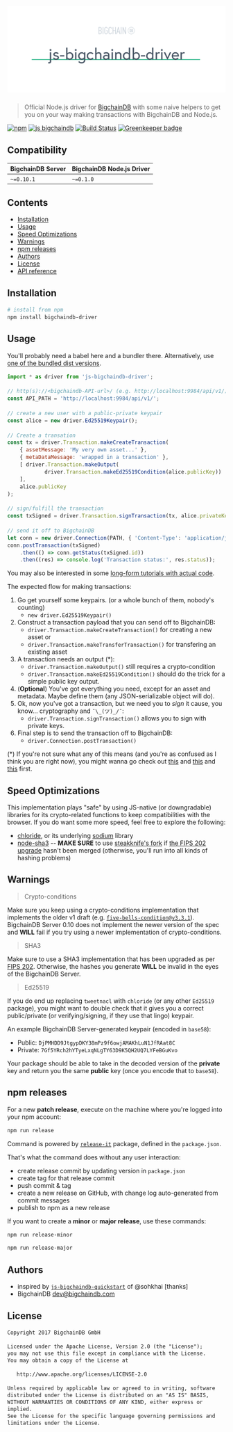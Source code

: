 # [![js-bigchaindb-driver](media/repo-banner@2x.png)](https://www.bigchaindb.com)

> Official Node.js driver for [BigchainDB](https://github.com/bigchaindb/bigchaindb) with some naive helpers to get you on your way making transactions with BigchainDB and Node.js.

[![npm](https://img.shields.io/npm/v/js-bigchaindb-driver.svg)](https://www.npmjs.com/package/js-bigchaindb-driver)
[![js bigchaindb](https://img.shields.io/badge/js-bigchaindb-39BA91.svg)](https://github.com/ascribe/javascript)
[![Build Status](https://travis-ci.org/bigchaindb/js-bigchaindb-driver.svg?branch=master)](https://travis-ci.org/bigchaindb/js-bigchaindb-driver)
[![Greenkeeper badge](https://badges.greenkeeper.io/bigchaindb/js-bigchaindb-driver.svg)](https://greenkeeper.io/)

## Compatibility

| BigchainDB Server | BigchainDB Node.js Driver |
| ----------------- |------------------------------|
| `~=0.10.1` | `~=0.1.0` |


## Contents

- [Installation](#installation)
- [Usage](#usage)
- [Speed Optimizations](#speed-optimizations)
- [Warnings](#warnings)
- [npm releases](#npm-releases)
- [Authors](#authors)
- [License](#license)
- [API reference](API.md)

## Installation

```bash
# install from npm
npm install bigchaindb-driver
```

## Usage

You'll probably need a babel here and a bundler there. Alternatively, use [one of the bundled dist versions](./dist).

```js
import * as driver from 'js-bigchaindb-driver';

// http(s)://<bigchaindb-API-url>/ (e.g. http://localhost:9984/api/v1/)
const API_PATH = 'http://localhost:9984/api/v1/';

// create a new user with a public-private keypair
const alice = new driver.Ed25519Keypair();

// Create a transation
const tx = driver.Transaction.makeCreateTransaction(
    { assetMessage: 'My very own asset...' },
    { metaDataMessage: 'wrapped in a transaction' },
    [ driver.Transaction.makeOutput(
            driver.Transaction.makeEd25519Condition(alice.publicKey))
    ],
    alice.publicKey
);

// sign/fulfill the transaction
const txSigned = driver.Transaction.signTransaction(tx, alice.privateKey);

// send it off to BigchainDB
let conn = new driver.Connection(PATH, { 'Content-Type': 'application/json' });
conn.postTransaction(txSigned)
    .then(() => conn.getStatus(txSigned.id))
    .then((res) => console.log('Transaction status:', res.status));
```

You may also be interested in some [long-form tutorials with actual code](https://github.com/bigchaindb/kyber).

The expected flow for making transactions:

1. Go get yourself some keypairs. (or a whole bunch of them, nobody's counting)
    - `new driver.Ed25519Keypair()` 
2. Construct a transaction payload that you can send off to BigchainDB:
    - `driver.Transaction.makeCreateTransaction()` for creating a new asset or
    - `driver.Transaction.makeTransferTransaction()` for transfering an existing asset
3. A transaction needs an output (\*):
    - `driver.Transaction.makeOutput()` still requires a crypto-condition
    - `driver.Transaction.makeEd25519Condition()` should do the trick for a simple public key output.
4. (**Optional**) You've got everything you need, except for an asset and metadata. Maybe define them (any JSON-serializable object will do).
5. Ok, now you've got a transaction, but we need you to *sign* it cause, you know... cryptography and `¯\_(ツ)_/¯`:
   - `driver.Transaction.signTransaction()` allows you to sign with private keys.
6. Final step is to send the transaction off to BigchainDB:
   - `driver.Connection.postTransaction()`

(\*) If you're not sure what any of this means (and you're as confused as I think you are right now), you might wanna go check out [this](https://docs.bigchaindb.com/projects/server/en/latest/data-models/crypto-conditions.html) and [this](https://docs.bigchaindb.com/projects/py-driver/en/latest/usage.html#asset-transfer) and [this](https://tools.ietf.org/html/draft-thomas-crypto-conditions-01) first.

## Speed Optimizations

This implementation plays "safe" by using JS-native (or downgradable) libraries for its crypto-related functions to keep compatibilities with the browser. If you do want some more speed, feel free to explore the following: 

* [chloride](https://github.com/dominictarr/chloride), or its underlying [sodium](https://github.com/paixaop/node-sodium)
  library
* [node-sha3](https://github.com/phusion/node-sha3) -- **MAKE SURE** to use [steakknife's fork](https://github.com/steakknife/node-sha3)
  if [the FIPS 202 upgrade](https://github.com/phusion/node-sha3/pull/25) hasn't been merged
  (otherwise, you'll run into all kinds of hashing problems)

## Warnings

> Crypto-conditions

Make sure you keep using a crypto-conditions implementation that implements the older v1 draft (e.g.
[`five-bells-condition@v3.3.1`](https://github.com/interledgerjs/five-bells-condition/releases/tag/v3.3.1)).
BigchainDB Server 0.10 does not implement the newer version of the spec and **WILL** fail if you try using a newer implementation of crypto-conditions.

> SHA3

Make sure to use a SHA3 implementation that has been upgraded as per [FIPS 202](http://csrc.nist.gov/publications/drafts/fips-202/fips_202_draft.pdf).
Otherwise, the hashes you generate **WILL** be invalid in the eyes of the BigchainDB Server.

> Ed25519

If you do end up replacing `tweetnacl` with `chloride` (or any other `Ed25519` package), you might
want to double check that it gives you a correct public/private (or verifying/signing, if they use
that lingo) keypair.

An example BigchainDB Server-generated keypair (encoded in `base58`):

- Public: `DjPMHDD9JtgypDKY38mPz9f6owjAMAKhLuN1JfRAat8C`
- Private: `7Gf5YRch2hYTyeLxqNLgTY63D9K5QH2UQ7LYFeBGuKvo`

Your package should be able to take in the decoded version of the **private** key and return you the
same **public** key (once you encode that to `base58`).

## npm releases

For a new **patch release**, execute on the machine where you're logged into your npm account:

```bash
npm run release
```

Command is powered by [`release-it`](https://github.com/webpro/release-it) package, defined in the `package.json`.

That's what the command does without any user interaction:

- create release commit by updating version in `package.json`
- create tag for that release commit
- push commit & tag
- create a new release on GitHub, with change log auto-generated from commit messages
- publish to npm as a new release

If you want to create a **minor** or **major release**, use these commands:

```bash
npm run release-minor
```

```bash
npm run release-major
```

## Authors

* inspired by [`js-bigchaindb-quickstart`](https://github.com/sohkai/js-bigchaindb-quickstart) of @sohkhai [thanks]
* BigchainDB <dev@bigchaindb.com>

## License

```
Copyright 2017 BigchainDB GmbH

Licensed under the Apache License, Version 2.0 (the "License");
you may not use this file except in compliance with the License.
You may obtain a copy of the License at

   http://www.apache.org/licenses/LICENSE-2.0

Unless required by applicable law or agreed to in writing, software
distributed under the License is distributed on an "AS IS" BASIS,
WITHOUT WARRANTIES OR CONDITIONS OF ANY KIND, either express or implied.
See the License for the specific language governing permissions and
limitations under the License.
```

